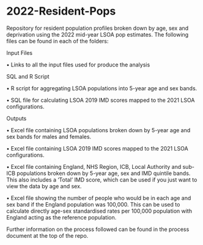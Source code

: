 # 2022-Resident-Pops
Repository for resident population profiles broken down by age, sex and deprivation using the 2022 mid-year LSOA pop estimates. The following files can be found in each of the folders:

Input Files

•	Links to all the input files used for produce the analysis

SQL and R Script

•	R script for aggregating LSOA populations into 5-year age and sex bands.

•	SQL file for calculating LSOA 2019 IMD scores mapped to the 2021 LSOA configurations.

Outputs

•	Excel file containing LSOA populations broken down by 5-year age and sex bands for males and females.

•	Excel file containing LSOA 2019 IMD scores mapped to the 2021 LSOA configurations.

•	Excel file containing England, NHS Region, ICB, Local Authority and sub-ICB populations broken down by 5-year age, sex and IMD quintile bands. This also includes a ‘Total’ IMD score, which can be used if you just want to view the data by age and sex.

•	Excel file showing the number of people who would be in each age and sex band if the England population was 100,000. This can be used to calculate directly age-sex standardised rates per 100,000 population with England acting as the reference population.

Further information on the process followed can be found in the process document at the top of the repo.
